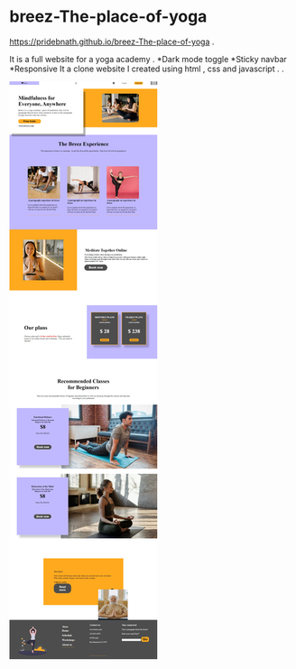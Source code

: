 # breez-The-place-of-yoga 
https://pridebnath.github.io/breez-The-place-of-yoga .

It is a full website for a yoga academy .
*Dark mode toggle
*Sticky navbar
*Responsive
It a clone website I created using html , css and javascript .
.


<a href="https://pridebnath.github.io/breez-The-place-of-yoga"><img src ="images/breez.png" />
</a>
